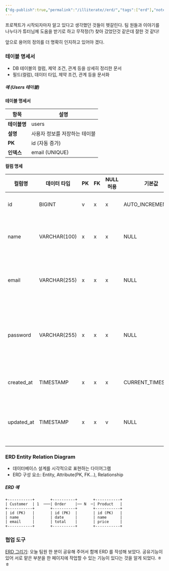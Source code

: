 ```yaml
---
{"dg-publish":true,"permalink":"/illiterate//erd/","tags":["erd"],"noteIcon":"","created":"2025-02-12T23:07:00","updated":"2025-02-12T23:29:48+09:00"}
---
```


프로젝트가 시작되자마자 알고 있다고 생각했던 것들이 헷갈린다.
팀 원들과 이야기를 나누다가 튜터님께 도움을 받기로 하고 무작정(?) 찾아 갔었던것 같은데 잘한 것 같다!

앞으로 용어의 정의를 더 명확히 인지하고 있어야 겠다.

### 테이블 명세서

- DB 테이블의 컬럼, 제약 조건, 관계 등을 상세히 정리한 문서
- 필드(컬럼), 데이터 타입, 제약 조건, 관계 등을 문서화

##### 예 (Users 테이블)

**테이블 명세서**

|**항목**|**설명**|
|---|---|
|**테이블명**|users|
|**설명**|사용자 정보를 저장하는 테이블|
|**PK**|id (자동 증가)|
|**인덱스**|email (UNIQUE)|

**컬럼 명세**

| **컬럼명**    | **데이터 타입**   | **PK** | **FK** | **NULL 허용** | **기본값**           | **설명**    |
| ---------- | ------------ | ------ | ------ | ----------- | ----------------- | --------- |
| id         | BIGINT       | v      | x      | x           | AUTO_INCREMENT    | 기본 키      |
| name       | VARCHAR(100) | x      | x      | x           | NULL              | 사용자 이름    |
| email      | VARCHAR(255) | x      | x      | x           | NULL              | 이메일 (유니크) |
| password   | VARCHAR(255) | x      | x      | x           | NULL              | 암호화된 비밀번호 |
| created_at | TIMESTAMP    | x      | x      | x           | CURRENT_TIMESTAMP | 생성 시간     |
| updated_at | TIMESTAMP    | x      | x      | v           | NULL              | 업데이트 시간   |

### ERD Entity Relation Diagram

- 데이터베이스 설계를 시각적으로 표현하는 다이어그램
- ERD 구성 요소: Entity, Attribute(PK, FK...), Relationship

##### ERD 예

```
+-----------+       +----------+       +-----------+
| Customer  | 1  ───| Order    |── N  ─| Product   |
+-----------+       +----------+       +-----------+
| id (PK)   |       | id (PK)  |       | id (PK)   |
| name      |       | date     |       | name      |
| email     |       | total    |       | price     |
+-----------+       +----------+       +-----------+
```


### 협업 도구

[ERD 그리기](https://app.diagrams.net/): 오늘 팀원 한 분이 공유해 주어서 함께 ERD 를 작성해 보았다. 공유기능이 있어 서로 맡은 부분을 한 페이지에 작업할 수 있는 기능이 있다는 것을 알게 되었다. ㅎㅎ
